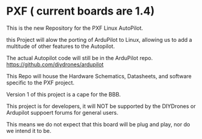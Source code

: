 PXF ( current boards are 1.4)
===
This is the new Repository for the PXF Linux AutoPilot. 

this Project will alow the porting of ArduPilot to Linux, allowing us to add a multitude of other features to the Autopilot.

The actual Autopilot code will still be in the ArduPilot repo.<a href="https://github.com/diydrones/ardupilot" title="https://github.com/diydrones/ardupilot" target="https://github.com/diydrones/ardupilot"> https://github.com/diydrones/ardupilot</a>

This Repo will house the Hardware Schematics, Datasheets, and software specific to the PXF project.

Version 1 of this project is a cape for the BBB.

This project is for developers, it will NOT be supported by the DIYDrones or Ardupilot suppoert forums for general users. 

This means we do not expect that this board will be plug and play, nor do we intend it to be.

